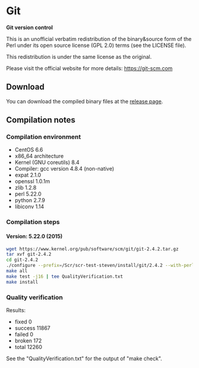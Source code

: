 # Git
**Git version control**

This is an unofficial verbatim redistribution of the binary&source form of the Perl under its open source license (GPL 2.0) terms (see the LICENSE file).

This redistribution is under the same license as the original.

Please visit the official website for more details: https://git-scm.com

## Download
You can download the compiled binary files at the [release page](https://github.com/yuhangwang/Git/releases).

## Compilation notes
### Compilation environment
* CentOS 6.6
* x86_64 architecture 
* Kernel (GNU coreutils) 8.4
* Compiler: gcc version 4.8.4 (non-native)
* expat 2.1.0
* openssl 1.0.1m
* zlib 1.2.8
* perl 5.22.0
* python 2.7.9 
* libiconv 1.14

### Compilation steps
#### Version: 5.22.0 (2015)
```bash
wget https://www.kernel.org/pub/software/scm/git/git-2.4.2.tar.gz
tar xvf git-2.4.2
cd git-2.4.2
./configure --prefix=/Scr/scr-test-steven/install/git/2.4.2 --with-perl=/Scr/scr-test-steven/install/perl/5.22.0/bin/perl --with-python=/Scr/scr-test-steven/install/miniconda/bin/python --with-zlib=/Scr/scr-test-steven/install/zlib/1.2.8 --with-iconv=/Scr/scr-test-steven/install/libiconv/1.14 --with-expat=/Scr/scr-test-steven/install/expat/2.1.0 --with-openssl=/Scr/scr-test-steven/install/openssl/1.0.1m CC=/Scr/scr-test-steven/install/gcc/4.8.4/bin/gcc CXX=/Scr/scr-test-steven/install/gcc/4.8.4/bin/g++
make all
make test -j16 | tee QualityVerification.txt
make install
```

### Quality verification
Results:
- fixed   0
- success 11867
- failed  0
- broken  172
- total   12260

See the "QualityVerification.txt" for the output of "make check".

